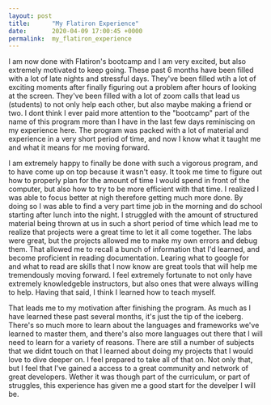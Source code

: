 ```yaml
---
layout: post
title:      "My Flatiron Experience"
date:       2020-04-09 17:00:45 +0000
permalink:  my_flatiron_experience
---
```



I am now done with Flatiron's bootcamp and I am very excited, but also extremely motivated to keep going. These past 6 months have been filled with a lot of late nights and stressful days. They've been filled wtih a lot of exciting moments after finally figuring out a problem after hours of looking at the screen. They've been filled with a lot of zoom calls  that lead us (students) to not only help each other, but also maybe making a friend or two. I dont think I ever paid more attention to the "bootcamp" part of the name of this program more than I have in the last few days reminiscing on my experience here.  The program was packed with a lot of material and experience in a very short period of time, and now I know what it taught me and what it means for me moving forward.

I am extremely happy to finally be done with such a vigorous program, and to have come up on top because it wasn't easy. It took me time to figure out how to properly plan for the amount of time I would spend in front of the computer, but also how to try to be more efficient with that time. I realized I was able to focus better at nigh therefore getting much more done. By doing so I was able to find a very part time job in the morning and do school starting after lunch into the night. I struggled with the amount of structured material being thrown at us in such a short period of time which lead me to realize that projects were a great time to let it all come together. The labs were great, but the projects allowed me to make my own errors and debug them. That allowed me to recall a bunch of information that I'd learned, and become proficient in reading documentation. Learing what to google for and what to read are skills that I now know are great tools that will help me tremendously moving forward. I feel extremely fortunate to not only have extremely knowledgeble instructors, but also ones that were always willing to help. Having that said, I think I learned how to teach myself.

That leads me to my motivation after finishing the program. As much as I have learned these past several months, it's just the tip of the iceberg. There's so much more to learn about the languages and frameworks we've learned to master them, and there's also more languages out there that I will need to learn for a variety of reasons. There are still a number of subjects that we didnt touch on that I learned about doing my projects that I would love to dive deeper on. I feel prepared to take all of that on. Not only that, but I feel that I've gained a access to a great community and network of great developers. Wether it was though part of the curriculum, or part of struggles, this experience has given me a good start for the develper I will be. 
